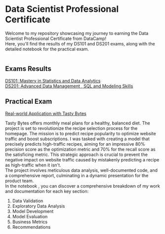 <!DOCTYPE html>
<html lang="en">
<body>

<h1>Data Scientist Professional Certificate</h1>

<p>Welcome to my repository showcasing my journey to earning the Data Scientist Professional Certificate from DataCamp!<br> Here, you'll find the results of my DS101 and DS201 exams, along with the detailed notebook for the practical exam.</p>
<img src="">

<h2>Exams Results</h2>

<a href="https://github.com/zak-soussi/Data-Scientist-Professional-Certificate/blob/main/DS101.PNG">DS101: Mastery in Statistics and Data Analytics</a> <br>
<a href="https://github.com/zak-soussi/Data-Scientist-Professional-Certificate/blob/main/DS201.PNG">DS201: Advanced Data Management , SQL and Modeling Skills</a>

<h2>Practical Exam</h2>

<a href="https://github.com/zak-soussi/Data-Scientist-Professional-Certificate/blob/main/Practical%20Exam.ipynb">Real-world Application with Tasty Bytes</a>
<p>Tasty Bytes offers monthly meal plans for a healthy, balanced diet. The project is set to revolutionize the recipe selection process for the homepage. The mission is to predict recipe popularity to optimize website traffic and boost subscriptions. I was tasked with creating a model that precisely predicts high-traffic recipes, aiming for an impressive 80% precision score as the optimization metric and 70% for the recall score as the satisficing metric. This strategic approach is crucial to prevent the negative impact on website traffic caused by mistakenly predicting a recipe as high-traffic when it isn't.<br>
The project involves meticulous data analysis, well-documented code, and a comprehensive report, culminating in a dynamic presentation for the product team.<br>
In the notebook , you can discover a comprehensive breakdown of my work and documentation for each key section:</p>
    <ol>
        <li>Data Validation</li>
        <li>Exploratory Data Analysis</li>
        <li>Model Development</li>
        <li>Model Evaluation</li>
        <li>Business Metrics</li>
        <li>Recommendations</li>
    </ol>
</body>
</html>
